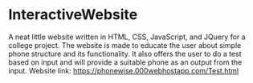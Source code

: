 # InteractiveWebsite
A neat little website written in HTML, CSS, JavaScript, and JQuery for a college project.
The website is made to educate the user about simple phone structure and its functionality. It also offers the user to do a test based on input and will provide a suitable
phone as an output from the input.
Website link: https://phonewise.000webhostapp.com/Test.html
